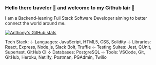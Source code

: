 ### Hello there traveler 👋 and welcome to my Github lair 🐉

I am a Backend-leaning Full Stack Software Developer aiming to better connect the world around me. 

[![Anthony's GitHub stats](https://github-readme-stats.vercel.app/api?username=Anthony-Rosario&hide=stars,issues&show_icons=true&include_all_commits=true&theme=vision-friendly-dark)](https://github.com/Anthony-Rosario/github-readme-stats)

Tech Stack: 
⊹ Languages: JavaScript, HTML5, CSS, Solidity
⊹ Libraries: React, Express, Node.js, Slack Bolt, Truffle 
⊹ Testing Suites: Jest, QUnit, Supertest, GitHub CI
⊹ Databases: PostgreSQL 
⊹ Tools: VSCode, Git, GitHub, Heroku, Netlify, Postman, PGAdmin, Twilio


